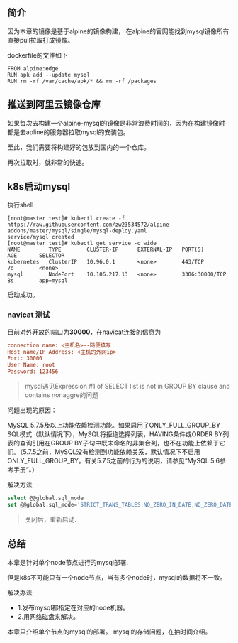 ## 简介
因为本章的镜像是基于alpine的镜像构建，
在alpine的官网能找到mysql镜像所有直接pull拉取打成镜像。

dockerfile的文件如下
```shell
FROM alpine:edge
RUN apk add --update mysql
RUN rm -rf /var/cache/apk/* && rm -rf /packages
```

## 推送到阿里云镜像仓库
如果每次去构建一个alpine-mysql的镜像是非常浪费时间的，因为在构建镜像时都是去apline的服务器拉取mysql的安装包。

至此，我们需要将构建好的包放到国内的一个仓库。

再次拉取时，就非常的快速。

## k8s启动mysql
执行shell
```shell
[root@master test]# kubectl create -f https://raw.githubusercontent.com/zw23534572/alpine-addons/master/mysql/single/mysql-deploy.yaml
service/mysql created
[root@master test]# kubectl get service -o wide
NAME         TYPE        CLUSTER-IP      EXTERNAL-IP   PORT(S)          AGE       SELECTOR
kubernetes   ClusterIP   10.96.0.1       <none>        443/TCP          7d        <none>
mysql        NodePort    10.106.217.13   <none>        3306:30000/TCP   8s        app=mysql
```

启动成功。

### navicat 测试
目前对外开放的端口为**30000**，在navicat连接的信息为
```ini
connection name: <主机名>--随便填写
Host name/IP Address: <主机的外网ip>
Port: 30000
User Name: root
Password: 123456
```

> mysql遇见Expression #1 of SELECT list is not in GROUP BY clause and contains nonaggre的问题

问题出现的原因： 

MySQL 5.7.5及以上功能依赖检测功能。如果启用了ONLY_FULL_GROUP_BY SQL模式（默认情况下），MySQL将拒绝选择列表，HAVING条件或ORDER BY列表的查询引用在GROUP BY子句中既未命名的非集合列，也不在功能上依赖于它们。（5.7.5之前，MySQL没有检测到功能依赖关系，默认情况下不启用ONLY_FULL_GROUP_BY。有关5.7.5之前的行为的说明，请参见“MySQL 5.6参考手册”。）

解决方法
```sql
select @@global.sql_mode
set @@global.sql_mode='STRICT_TRANS_TABLES,NO_ZERO_IN_DATE,NO_ZERO_DATE,ERROR_FOR_DIVISION_BY_ZERO,NO_AUTO_CREATE_USER,NO_ENGINE_SUBSTITUTION';
```
> 关闭后，重新启动.


## 总结
本章是针对单个node节点进行的mysql部署.

但是k8s不可能只有一个node节点，当有多个node时，mysql的数据将不一致。

解决办法

- 1.发布mysql都指定在对应的node机器。
- 2.用网络磁盘来解决。

本章只介绍单个节点的mysql的部署。
mysql的存储问题，在抽时间介绍。